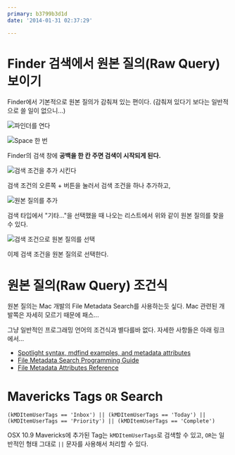 ```yaml
---
primary: b3799b3d1d
date: '2014-01-31 02:37:29'

---
```


# Finder 검색에서 원본 질의(Raw Query) 보이기

Finder에서 기본적으로 원본 질의가 감춰져 있는 편이다. (감춰져 있다기 보다는 일반적으로 쓸 일이 없으니...)

![파인더를 연다][view-raw-query1]

![Space 한 번][view-raw-query2]

Finder의 검색 창에 **공백을 한 칸 주면 검색이 시작되게 된다.**

![검색 조건을 추가 시킨다][view-raw-query3]

검색 조건의 오른쪽 + 버튼을 눌러서 검색 조건을 하나 추가하고,

![원본 질의를 추가][view-raw-query4]

검색 타입에서 "기타..."을 선택했을 때 나오는 리스트에서 위와 같이 원본 질의를 찾을 수 있다.

![검색 조건으로 원본 질의를 선택][view-raw-query5]

이제 검색 조건을 원본 질의로 선택한다.


# 원본 질의(Raw Query) 조건식

원본 질의는 Mac 개발의 File Metadata Search를 사용하는듯 싶다. Mac 관련된 개발쪽은 자세히 모르기 때문에 패스...

그냥 일반적인 프로그래밍 언어의 조건식과 별다를바 없다. 자세한 사항들은 아래 링크에서...

- [Spotlight syntax, mdfind examples, and metadata attributes]
- [File Metadata Search Programming Guide] 
- [File Metadata Attributes Reference]


# Mavericks Tags `OR` Search

	(kMDItemUserTags == 'Inbox') || (kMDItemUserTags == 'Today') || (kMDItemUserTags == 'Priority') || (kMDItemUserTags == 'Complete')

OSX 10.9 Mavericks에 추가된 Tag는 `kMDItemUserTags`로 검색할 수 있고, `OR`는 일반적인 형태 그대로 `||` 문자를 사용해서 처리할 수 있다.




[Spotlight syntax, mdfind examples, and metadata attributes]: http://osxnotes.net/spotlight.html
[File Metadata Search Programming Guide]: https://developer.apple.com/library/mac/documentation/Carbon/Conceptual/SpotlightQuery/Concepts/QueryFormat.html
[File Metadata Attributes Reference]: https://developer.apple.com/library/mac/documentation/carbon/reference/metadataattributesref/reference/commonattrs.html

[view-raw-query1]: http://files.ssen.name/captures/20140131/001127.png
[view-raw-query2]: http://files.ssen.name/captures/20140131/001134.png
[view-raw-query3]: http://files.ssen.name/captures/20140131/001141.png
[view-raw-query4]: http://files.ssen.name/captures/20140131/001213.png
[view-raw-query5]: http://files.ssen.name/captures/20140131/001221.png
